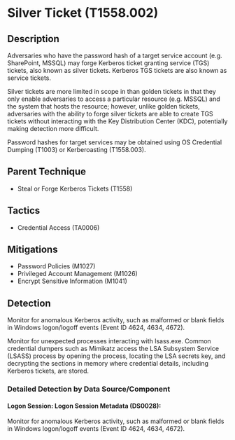 # Silver Ticket (T1558.002)

## Description
Adversaries who have the password hash of a target service account (e.g. SharePoint, MSSQL) may forge Kerberos ticket granting service (TGS) tickets, also known as silver tickets. Kerberos TGS tickets are also known as service tickets.

Silver tickets are more limited in scope in than golden tickets in that they only enable adversaries to access a particular resource (e.g. MSSQL) and the system that hosts the resource; however, unlike golden tickets, adversaries with the ability to forge silver tickets are able to create TGS tickets without interacting with the Key Distribution Center (KDC), potentially making detection more difficult.

Password hashes for target services may be obtained using OS Credential Dumping (T1003) or Kerberoasting (T1558.003).

## Parent Technique
- Steal or Forge Kerberos Tickets (T1558)

## Tactics
- Credential Access (TA0006)

## Mitigations
- Password Policies (M1027)
- Privileged Account Management (M1026)
- Encrypt Sensitive Information (M1041)

## Detection
Monitor for anomalous Kerberos activity, such as malformed or blank fields in Windows logon/logoff events (Event ID 4624, 4634, 4672). 

Monitor for unexpected processes interacting with lsass.exe. Common credential dumpers such as Mimikatz access the LSA Subsystem Service (LSASS) process by opening the process, locating the LSA secrets key, and decrypting the sections in memory where credential details, including Kerberos tickets, are stored.

### Detailed Detection by Data Source/Component
#### Logon Session: Logon Session Metadata (DS0028): 
Monitor for anomalous Kerberos activity, such as malformed or blank fields in Windows logon/logoff events (Event ID 4624, 4634, 4672).

